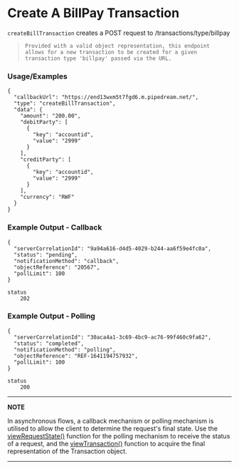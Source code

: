 # Create A BillPay Transaction

`createBillTransaction` creates a POST request to /transactions/type/billpay

> `Provided with a valid object representation, this endpoint allows for a new transaction to be created for a given transaction type 'billpay' passed via the URL.`

### Usage/Examples

```
{
  "callbackUrl": "https://end13wxm5t7fgd6.m.pipedream.net/",
  "type": "createBillTransaction",
  "data": {
    "amount": "200.00",
    "debitParty": [
      {
        "key": "accountid",
        "value": "2999"
      }
    ],
    "creditParty": [
      {
        "key": "accountid",
        "value": "2999"
      }
    ],
    "currency": "RWF"
  }
}

```

### Example Output - Callback

```
{
  "serverCorrelationId": "9a94a616-d4d5-4029-b244-aa6f59e4fc0a",
  "status": "pending",
  "notificationMethod": "callback",
  "objectReference": "20567",
  "pollLimit": 100
}

status
    202
```

### Example Output - Polling

```
{
  "serverCorrelationId": "30aca4a1-3c69-4bc9-ac76-99f460c9fa62",
  "status": "completed",
  "notificationMethod": "polling",
  "objectReference": "REF-1641194757932",
  "pollLimit": 100
}

status
    200
```

---

**NOTE**

In asynchronous flows, a callback mechanism or polling mechanism is utilised to allow the client to determine the request's final state. Use the [viewRequestState()](viewRequestState.md) function for the polling mechanism to receive the status of a request, and the [viewTransaction()](viewTransaction.md) function to acquire the final representation of the Transaction object.

---
